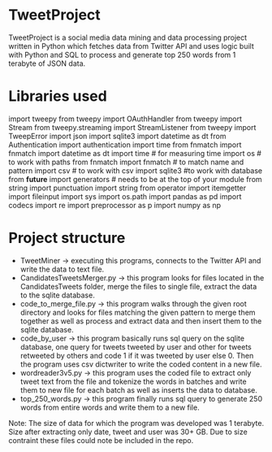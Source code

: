 # TweetProject
TweetProject is a social media data mining and data processing project written in Python which fetches data from Twitter API and uses logic built with Python and SQL to process and generate top 250 words from 1 terabyte of JSON data.

# Libraries used
import tweepy
from tweepy import OAuthHandler
from tweepy import Stream
from tweepy.streaming import StreamListener
from tweepy import TweepError
import json
import sqlite3
import datetime as dt
from Authentication import authentication
import time
from fnmatch import fnmatch
import datetime as dt
import time # for measuring time
import os # to work with paths
from fnmatch import fnmatch # to match name and pattern
import csv # to work with csv
import sqlite3 #to work with database
from __future__ import generators # needs to be at the top of your module
from string import punctuation
import string
from operator import itemgetter
import fileinput
import sys
import os.path
import pandas as pd
import codecs
import re
import preprocessor as p
import numpy as np

# Project structure
* TweetMiner -> executing this programs, connects to the Twitter API and write the data to text file.
* CandidatesTweetsMerger.py -> this program looks for files located in the CandidatesTweets folder, merge the files to single file, extract the data to the sqlite database.
* code_to_merge_file.py -> this program walks through the given root directory and looks for files matching the given pattern to merge them together as well as process and extract data and then insert them to the sqlite database.
* code_by_user -> this program basically runs sql query on the sqlite database, one query for tweets tweeted by user and other for tweets retweeted by others and code 1 if it was tweeted by user else 0. Then the program uses csv dictwriter to write the coded content in a new file.
* wordreader3v5.py -> this program uses the coded file to extract only tweet text from the file and tokenize the words in batches and write them to new file for each batch as well as inserts the data to database.
* top_250_words.py -> this program finally runs sql query to generate 250 words from entire words and write them to a new file.

Note: The size of data for which the program was developed was 1 terabyte. Size after extracting only date, tweet and user was
30+ GB. Due to size contraint these files could note be included in the repo.
